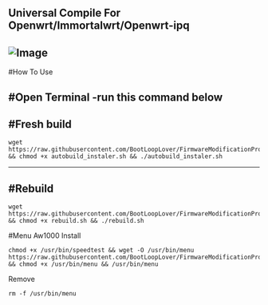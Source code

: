 Universal Compile For Openwrt/Immortalwrt/Openwrt-ipq
---
![Image](https://github.com/user-attachments/assets/f67d0f8a-c712-4586-8342-6e99ff125e06)
---

#How To Use

#Open Terminal
-run this command below
-------
#Fresh build
------
```
wget https://raw.githubusercontent.com/BootLoopLover/FirmwareModificationProject/main/autobuild_instaler.sh && chmod +x autobuild_instaler.sh && ./autobuild_instaler.sh
```
------
#Rebuild 
--------
```
wget https://raw.githubusercontent.com/BootLoopLover/FirmwareModificationProject/main/rebuild.sh && chmod +x rebuild.sh && ./rebuild.sh
```

#Menu Aw1000
Install
```
chmod +x /usr/bin/speedtest && wget -O /usr/bin/menu https://raw.githubusercontent.com/BootLoopLover/FirmwareModificationProject/main/menu && chmod +x /usr/bin/menu && /usr/bin/menu
```

Remove
```
rm -f /usr/bin/menu
```
